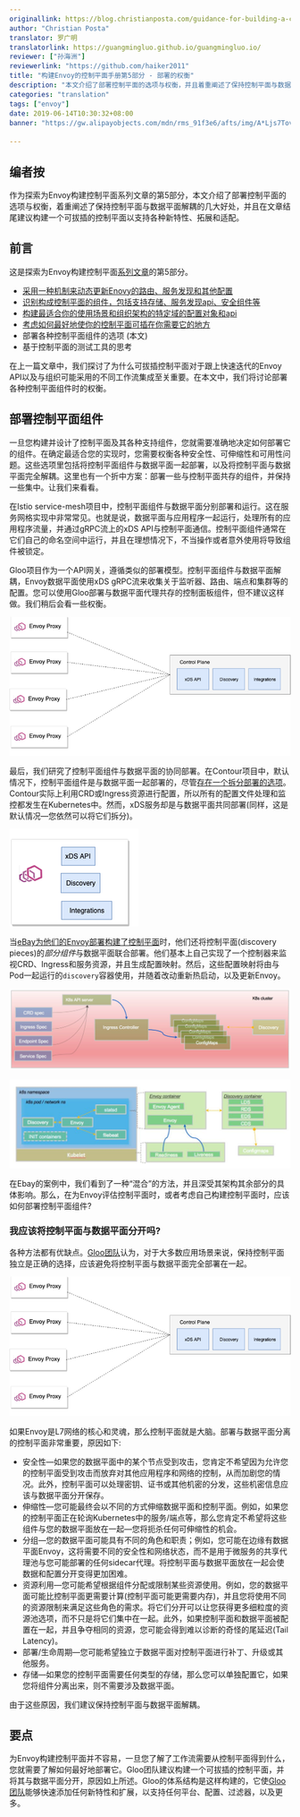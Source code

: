 ```yaml
---
originallink: https://blog.christianposta.com/guidance-for-building-a-control-plane-for-envoy-deployment-tradeoffs/
author: "Christian Posta"
translator: 罗广明
translatorlink: https://guangmingluo.github.io/guangmingluo.io/
reviewer: ["孙海洲"]
reviewerlink: "https://github.com/haiker2011"
title: "构建Envoy的控制平面手册第5部分 - 部署的权衡"
description: "本文介绍了部署控制平面的选项与权衡，并且着重阐述了保持控制平面与数据平面解耦的几大好处。"
categories: "translation"
tags: ["envoy"]
date: 2019-06-14T10:30:32+08:00
banner: "https://gw.alipayobjects.com/mdn/rms_91f3e6/afts/img/A*Ljs7TovDHLEAAAAAAAAAAABkARQnAQ"

---
```


## 编者按

作为探索为Envoy构建控制平面系列文章的第5部分，本文介绍了部署控制平面的选项与权衡，着重阐述了保持控制平面与数据平面解耦的几大好处，并且在文章结尾建议构建一个可拔插的控制平面以支持各种新特性、拓展和适配。

## 前言

这是探索为Envoy构建控制平面[系列文章](https://blog.christianposta.com/envoy/guidfor-build-a-control-plane-to-management-Envoy-Proxy-based-infrastructure/)的第5部分。

- [采用一种机制来动态更新Enovy的路由、服务发现和其他配置](https://blog.christianposta.com/envoy/guidance-for-building-a-control-plane-to-manage-envoy-proxy-based-infrastructure/)
- [识别构成控制平面的组件，包括支持存储、服务发现api、安全组件等](https://blog.christianposta.com/envoy/guidance-for-building-a-control-plane-for-envoy-identify-components/)
- [构建最适合你的使用场景和组织架构的特定域的配置对象和api](https://blog.christianposta.com/envoy/guidance-for-building-a-control-plane-for-envoy-domain-specific-configuration-api/)
- [考虑如何最好地使你的控制平面可插在你需要它的地方](https://blog.christianposta.com/guidance-for-building-a-control-plane-for-envoy-build-for-pluggability/)
- 部署各种控制平面组件的选项 (本文)
- 基于控制平面的测试工具的思考

在上一篇文章中，我们探讨了为什么可拔插控制平面对于跟上快速迭代的Envoy API以及与组织可能采用的不同工作流集成至关重要。在本文中，我们将讨论部署各种控制平面组件时的权衡。

## 部署控制平面组件

一旦您构建并设计了控制平面及其各种支持组件，您就需要准确地决定如何部署它的组件。在确定最适合您的实现时，您需要权衡各种安全性、可伸缩性和可用性问题。这些选项里包括将控制平面组件与数据平面一起部署，以及将控制平面与数据平面完全解耦。这里也有一个折中方案：部署一些与控制平面共存的组件，并保持一些集中。让我们来看看。

在Istio service-mesh项目中，控制平面组件与数据平面分别部署和运行。这在服务网格实现中非常常见。也就是说，数据平面与应用程序一起运行，处理所有的应用程序流量，并通过gRPC流上的xDS API与控制平面通信。控制平面组件通常在它们自己的命名空间中运行，并且在理想情况下，不当操作或者意外使用将导致组件被锁定。

Gloo项目作为一个API网关，遵循类似的部署模型。控制平面组件与数据平面解耦，Envoy数据平面使用xDS gRPC流来收集关于监听器、路由、端点和集群等的配置。您可以使用Gloo部署与数据平面代理共存的控制面板组件，但不建议这样做。我们稍后会看一些权衡。

![separatecontrolplane](https://raw.githubusercontent.com/servicemesher/website/master/content/blog/guidance-for-building-a-control-plane-for-envoy-deployment-tradeoffs/separatecontrolplane.png)

最后，我们研究了控制平面组件与数据平面的协同部署。在Contour项目中，默认情况下，控制平面组件是与数据平面一起部署的，尽管[存在一个拆分部署的选项](https://github.com/heptio/contour/blob/master/docs/deploy-seperate-pods.md)。Contour实际上利用CRD或Ingress资源进行配置，所以所有的配置文件处理和监控都发生在Kubernetes中。然而，xDS服务却是与数据平面共同部署(同样，这是默认情况—您依然可以将它们拆分)。

![codeployed](https://raw.githubusercontent.com/servicemesher/website/master/content/blog/guidance-for-building-a-control-plane-for-envoy-deployment-tradeoffs/codeployed.png)

当[eBay为他们的Envoy部署构建了控制平面](https://www.youtube.com/watch?v=a1tXFUrqt5M&list=PLj6h78yzYM2PF_iYEBntfR0m4KAZET18Q&index=14&t=0s)时，他们还将控制平面(discovery pieces)的*部分组件*与数据平面联合部署。他们基本上自己实现了一个控制器来监视CRD、Ingress和服务资源，并且生成配置映射。然后，这些配置映射将由与Pod一起运行的`discovery`容器使用，并随着改动重新热启动，以及更新Envoy。

![](https://raw.githubusercontent.com/servicemesher/website/master/content/blog/guidance-for-building-a-control-plane-for-envoy-deployment-tradeoffs/ebay-control-plane.png)

![](double-click-ebay-control-plane.png)

在Ebay的案例中，我们看到了一种“混合”的方法，并且深受其架构其余部分的具体影响。那么，在为Envoy评估控制平面时，或者考虑自己构建控制平面时，应该如何部署控制平面组件?

### 我应该将控制平面与数据平面分开吗?

各种方法都有优缺点。[Gloo团队](https://github.com/solo-io/gloo/graphs/contributor)认为，对于大多数应用场景来说，保持控制平面独立是正确的选择，应该避免将控制平面与数据平面完全部署在一起。

![](https://raw.githubusercontent.com/servicemesher/website/master/content/blog/guidance-for-building-a-control-plane-for-envoy-deployment-tradeoffs/separatecontrolplane.png)

如果Envoy是L7网络的核心和灵魂，那么控制平面就是大脑。部署与数据平面分离的控制平面非常重要，原因如下:

- 安全性—如果您的数据平面中的某个节点受到攻击，您肯定不希望因为允许您的控制平面受到攻击而放弃对其他应用程序和网络的控制，从而加剧您的情况。此外，控制平面可以处理密钥、证书或其他机密的分发，这些机密信息应该与数据平面分开保存。
- 伸缩性—您可能最终会以不同的方式伸缩数据平面和控制平面。例如，如果您的控制平面正在轮询Kubernetes中的服务/端点等，那么您肯定不希望将这些组件与您的数据平面放在一起—您将扼杀任何可伸缩性的机会。
- 分组—您的数据平面可能具有不同的角色和职责；例如，您可能在边缘有数据平面Envoy，这将需要不同的安全性和网络状态，而不是用于微服务的共享代理池与您可能部署的任何sidecar代理。将控制平面与数据平面放在一起会使数据和配置分开变得更加困难。
- 资源利用—您可能希望根据组件分配或限制某些资源使用。例如，您的数据平面可能比控制平面更需要计算(控制平面可能更需要内存)，并且您将使用不同的资源限制来满足这些角色的需求。将它们分开可以让您获得更多细粒度的资源池选项，而不只是将它们集中在一起。此外，如果控制平面和数据平面被配置在一起，并且争夺相同的资源，您可能会得到难以诊断的奇怪的尾延迟(Tail Latency)。
- 部署/生命周期—您可能希望独立于数据平面对控制平面进行补丁、升级或其他服务。
- 存储—如果您的控制平面需要任何类型的存储，那么您可以单独配置它，如果您将组件分离出来，则不需要涉及数据平面。

由于这些原因，我们建议保持控制平面与数据平面解耦。

## 要点

为Envoy构建控制平面并不容易，一旦您了解了工作流需要从控制平面得到什么，您就需要了解如何最好地部署它。Gloo团队建议构建一个可拔插的控制平面，并将其与数据平面分开，原因如上所述。Gloo的体系结构是这样构建的，它使[Gloo团队](https://github.com/solo-io/gloo/graphs/contributor)能够快速添加任何新特性和扩展，以支持任何平台、配置、过滤器，以及更多。
